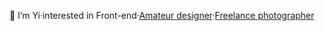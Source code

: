 
👀 I’m Yi·interested in Front-end·[Amateur designer](https://olcchi.me)·[Freelance photographer](https://gallery.olcchi.me)

